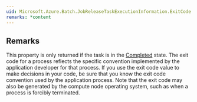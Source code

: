 ```yaml
---  
uid: Microsoft.Azure.Batch.JobReleaseTaskExecutionInformation.ExitCode  
remarks: *content  
---  
```

  
## Remarks  
 This property is only returned if the task is in the [Completed](assetId:///T:Microsoft.Azure.Batch.Common.JobReleaseTaskState?qualifyHint=False&autoUpgrade=True) state.              The exit code for a process reflects the specific convention implemented by the application developer for that              process. If you use the exit code value to make decisions in your code, be sure that you know the exit code convention              used by the application process. Note that the exit code may also be generated by the compute node operating              system, such as when a process is forcibly terminated.